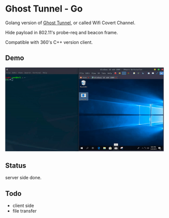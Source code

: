 # Ghost Tunnel - Go

Golang version of [Ghost Tunnel](https://github.com/360PegasusTeam/GhostTunnel), or called Wifi Covert Channel.

Hide payload in 802.11's probe-req and beacon frame.

Compatible with 360's C++ version client.

## Demo

![](./ghserver-demo.gif)

## Status

server side done.

## Todo

- client side
- file transfer